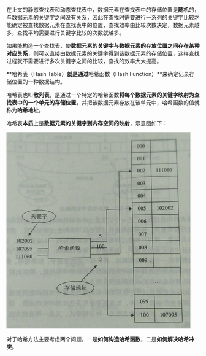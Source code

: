 在上文的静态查找表和动态查找表中，数据元素在查找表中的存储位置是**随机**的，与数据元素的关键字之间没有关系，因此在查找时需要进行一系列的关键字比较才能确定被查找数据元素在查找表中的位置，查找效率由比较次数决定，数据元素越多，查找平均需要进行关键字比较的次数就越多。

如果能构造一个查找表，使**数据元素的关键字与数据元素的存放位置之间存在某种对应关系**，则可以直接由数据元素的关键字得到该数据元素的存储位置，这样查找过程就不需要进行多次关键字之间的比较，查找的效率大大提高。

**哈希表（Hash Table）**就是通过**哈希函数（Hash Function）**来确定记录存储位置的一种数据结构。

哈希表也叫**散列表**，是通过一个特定的哈希函数**将每个数据元素的关键字映射为查找表中的一个单元的存储位置**，并把该数据元素存放在该单元中，哈希函数的值就称为**哈希地址**。

哈希表**本质**上是**数据元素的关键字到内存空间的映射**，示意图如下：

<img src="./images/哈希映射.jpg" style="zoom: 50%;" />

对于哈希方法主要考虑两个问题，一是**如何构造哈希函数**，二是**如何解决哈希冲突**。